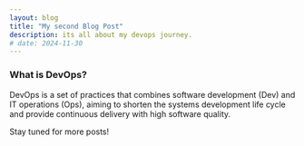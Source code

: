 ```yaml
---
layout: blog
title: "My second Blog Post"
description: its all about my devops journey.
# date: 2024-11-30
---
```



### What is DevOps?

DevOps is a set of practices that combines software development (Dev) and IT operations (Ops), aiming to shorten the systems development life cycle and provide continuous delivery with high software quality.

Stay tuned for more posts!

